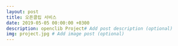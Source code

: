```yaml
---
layout: post
title: 오픈클립 서비스
date: 2019-05-05 00:00:00 +0300
description: openclib Project# Add post description (optional)
img: project.jpg # Add image post (optional)
---
```


